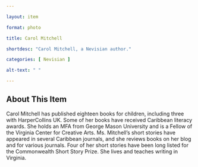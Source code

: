```yaml
--- 

layout: item

format: photo 

title: Carol Mitchell

shortdesc: "Carol Mitchell, a Nevisian author."

categories: [ Nevisian ] 

alt-text: " "

--- 
```


## About This Item 

Carol Mitchell has published eighteen books for children, including three with HarperCollins UK. Some of her books have received Caribbean literacy awards. She holds an MFA from George Mason University and is a Fellow of the Virginia Center for Creative Arts. Ms. Mitchell’s short stories have appeared in several Caribbean journals, and she reviews books on her blog and for various journals. Four of her short stories have been long listed for the Commonwealth Short Story Prize. She lives and teaches writing in Virginia.
